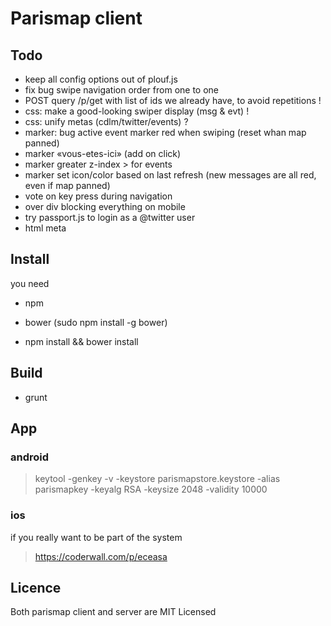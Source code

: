 # Parismap client
## Todo

* keep all config options out of plouf.js
* fix bug swipe navigation order from one to one
* POST query /p/get with list of ids we already have, to avoid repetitions !
* css: make a good-looking swiper display (msg & evt) !
* css: unify metas (cdlm/twitter/events) ?
* marker: bug active event marker red when swiping (reset whan map panned)
* marker «vous-etes-ici» (add on click)
* marker greater z-index > for events
* marker set icon/color based on last refresh (new messages are all red, even if map panned)
* vote on key press during navigation
* over div blocking everything on mobile
* try passport.js to login as a @twitter user
* html meta 

## Install

you need

* npm
* bower (sudo npm install -g bower)

* npm install && bower install

## Build

- grunt

## App
### android
> keytool -genkey -v -keystore parismapstore.keystore -alias parismapkey -keyalg RSA -keysize 2048 -validity 10000

### ios
if you really want to be part of the system
> https://coderwall.com/p/eceasa

## Licence
Both parismap client and server are MIT Licensed